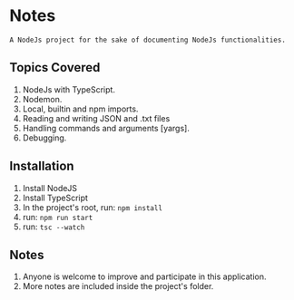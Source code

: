 # Notes
    A NodeJs project for the sake of documenting NodeJs functionalities.

## Topics Covered
1. NodeJs with TypeScript.
2. Nodemon.
3. Local, builtin and npm imports.
4. Reading and writing JSON and .txt files
5. Handling commands and arguments [yargs].
6. Debugging.

## Installation
1. Install NodeJS
2. Install TypeScript
3. In the project's root, run: ```npm install```
4. run: ```npm run start```
5. run: ```tsc --watch```

## Notes
1. Anyone is welcome to improve and participate in this application.
2. More notes are included inside the project's folder.

